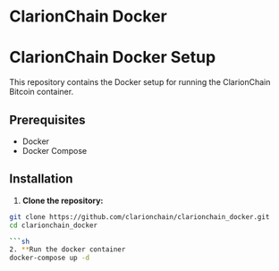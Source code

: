 # ClarionChain Docker

# ClarionChain Docker Setup

This repository contains the Docker setup for running the ClarionChain Bitcoin container.

## Prerequisites

- Docker
- Docker Compose

## Installation

1. **Clone the repository:**

```sh
git clone https://github.com/clarionchain/clarionchain_docker.git
cd clarionchain_docker

```sh
2. **Run the docker container
docker-compose up -d




